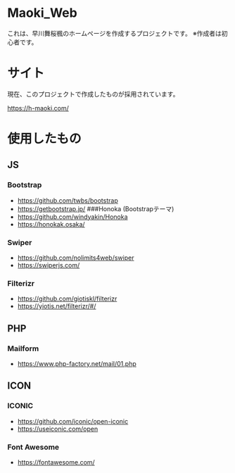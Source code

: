 # Maoki_Web
これは、早川舞桜楓のホームページを作成するプロジェクトです。 ※作成者は初心者です。

# サイト
現在、このプロジェクトで作成したものが採用されています。

https://h-maoki.com/

# 使用したもの
## JS
### Bootstrap
- https://github.com/twbs/bootstrap
- https://getbootstrap.jp/
###Honoka (Bootstrapテーマ)
- https://github.com/windyakin/Honoka
- https://honokak.osaka/
### Swiper
- https://github.com/nolimits4web/swiper
- https://swiperjs.com/
### Filterizr
- https://github.com/giotiskl/filterizr
- https://yiotis.net/filterizr/#/

## PHP
### Mailform
- https://www.php-factory.net/mail/01.php

## ICON
### ICONIC
- https://github.com/iconic/open-iconic
- https://useiconic.com/open
### Font Awesome
- https://fontawesome.com/
